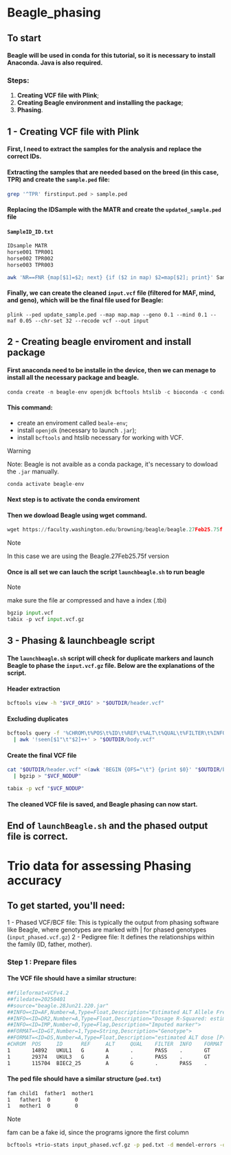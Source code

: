 # Beagle_phasing
## To start
#### Beagle will be used in conda for this tutorial, so it is necessary to install Anaconda. Java is also required.

### Steps:
1. **Creating VCF file with Plink**;
2. **Creating Beagle environment and installing the package**;
3. **Phasing**.

## 1 - Creating VCF file with Plink
#### First, I need to extract the samples for the analysis and replace the correct IDs.
#### Extracting the samples that are needed based on the breed (in this case, TPR) and create the `sample.ped` file:
```bash
grep '^TPR' firstinput.ped > sample.ped
```
#### Replacing the IDSample with the MATR and create the `updated_sample.ped` file
#### `SampleID_ID.txt`
```bash
IDsample MATR 
horse001 TPR001
horse002 TPR002
horse003 TPR003

```
```bash
awk 'NR==FNR {map[$1]=$2; next} {if ($2 in map) $2=map[$2]; print}' SampleID_ID.txt sample.ped > updated_sample.ped
```
#### Finally, we can create the cleaned `input.vcf` file (filtered for MAF, mind, and geno), which will be the final file used for Beagle:
```plink
plink --ped update_sample.ped --map map.map --geno 0.1 --mind 0.1 --maf 0.05 --chr-set 32 --recode vcf --out input
```
## 2 - Creating beagle enviroment and install package
#### First anaconda need to be installe in the device, then we can menage to install all the necessary package and beagle.
```python
conda create -n beagle-env openjdk bcftools htslib -c bioconda -c conda-forge
```
#### This command: 
- create an enviroment called  `beale-env`;
- install `openjdk` (necessary to launch `.jar`);
- install `bcftools` and htslib necessary for working with VCF.
> [!WARNING]
> Note: Beagle is not avaible as a conda package, it's necessary to dowload the `.jar` manually.
```python
conda activate beagle-env
```
#### Next step is to activate the conda enviroment
#### Then we dowload Beagle using wget command. 
```python
wget https://faculty.washington.edu/browning/beagle/beagle.27Feb25.75f.jar
```
> [!NOTE]
> In this case we are using the Beagle.27Feb25.75f version
#### Once is all set we can lauch the script `launchbeagle.sh` to run beagle 
> [!NOTE]
> make sure the file ar compressed and have a index (.tbi)
```python
bgzip input.vcf
tabix -p vcf input.vcf.gz
```
## 3 - Phasing & launchbeagle script 
#### The `launchbeagle.sh` script will check for duplicate markers and launch Beagle to phase the `input.vcf.gz` file. Below are the explanations of the script.
#### Header extraction
```bash
bcftools view -h "$VCF_ORIG" > "$OUTDIR/header.vcf"
```
#### Excluding duplicates
```bash
bcftools query -f '%CHROM\t%POS\t%ID\t%REF\t%ALT\t%QUAL\t%FILTER\t%INFO\t%FORMAT[\t%GT]\n' "$VCF_ORIG" \
  | awk '!seen[$1"\t"$2]++' > "$OUTDIR/body.vcf"
```
#### Create the final VCF file
```bash
cat "$OUTDIR/header.vcf" <(awk 'BEGIN {OFS="\t"} {print $0}' "$OUTDIR/body.vcf") \
  | bgzip > "$VCF_NODUP"
```
```bash
tabix -p vcf "$VCF_NODUP"
```
#### The cleaned VCF file is saved, and Beagle phasing can now start.
## End of `launchBeagle.sh` and the phased output file is correct.

# Trio data for assessing Phasing accuracy
## To get started, you'll need:
1 - Phased VCF/BCF file: This is typically the output from phasing software like Beagle, where genotypes are marked with | for phased genotypes (`input_phased.vcf.gz`)
2 - Pedigree file: It defines the relationships within the family (ID, father, mother). 
### Step 1 : Prepare files
#### The VCF file should have a similar structure:
```bash
##fileformat=VCFv4.2
##filedate=20250401
##source="beagle.28Jun21.220.jar"
##INFO=<ID=AF,Number=A,Type=Float,Description="Estimated ALT Allele Frequencies">
##INFO=<ID=DR2,Number=A,Type=Float,Description="Dosage R-Squared: estimated squared correlation between estimated REF dose [P(RA) + 2*P(RR)] and true REF dose">
##INFO=<ID=IMP,Number=0,Type=Flag,Description="Imputed marker">
##FORMAT=<ID=GT,Number=1,Type=String,Description="Genotype">
##FORMAT=<ID=DS,Number=A,Type=Float,Description="estimated ALT dose [P(RA) + 2*P(AA)]">
#CHROM  POS     ID      REF     ALT     QUAL    FILTER  INFO    FORMAT  ID_18EQ10137/02        ID_18EQ10143/01        ID_19EQ30390/01        ID_19EQ31113/01        ID_21EQ01288/02        ID_21EQ01289>
1       14892   UKUL1   G       A       .       PASS    .       GT      0|0     0|0     0|1     0|0     1|1     1|0     0|0     0|1     0|0     0|0     0|0     0|0     0|1     1|0     0|1     0|0     0|0  >
1       29374   UKUL3   G       A       .       PASS    .       GT      0|0     0|1     1|0     0|0     0|0     0|1     1|0     1|0     0|1     1|1     1|1     0|1     1|0     0|1     1|0     1|1     1|0  >
1       115704  BIEC2_25        A       G       .       PASS    .       GT      0|0     1|0     0|0     0|0     0|0     0|0     0|0     0|0     1|0     0|0     0|0     1|0     0|0     0|0     0|0     0|0  >
```
#### The ped file should have a similar structure (`ped.txt`)
```bash
fam child1  father1  mother1  
1   father1  0        0       
1   mother1  0        0        
```
>[!NOTE]
>fam can be a fake id, since the programs ignore the first column
```bash
bcftools +trio-stats input_phased.vcf.gz -p ped.txt -d mendel-errors -o trio_stats.txt
```
